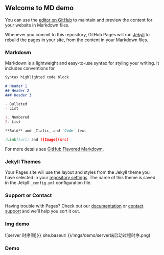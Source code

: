 ## Welcome to MD demo

You can use the [editor on GitHub](https://github.com/agui93/agui93.github.io/edit/master/index.md) to maintain and preview the content for your website in Markdown files.

Whenever you commit to this repository, GitHub Pages will run [Jekyll](https://jekyllrb.com/) to rebuild the pages in your site, from the content in your Markdown files.

### Markdown

Markdown is a lightweight and easy-to-use syntax for styling your writing. It includes conventions for

```markdown
Syntax highlighted code block

# Header 1
## Header 2
### Header 3

- Bulleted
- List

1. Numbered
2. List

**Bold** and _Italic_ and `Code` text

[Link](url) and ![Image](src)
```

For more details see [GitHub Flavored Markdown](https://guides.github.com/features/mastering-markdown/).

### Jekyll Themes

Your Pages site will use the layout and styles from the Jekyll theme you have selected in your [repository settings](https://github.com/agui93/agui93.github.io/settings). The name of this theme is saved in the Jekyll `_config.yml` configuration file.

### Support or Contact

Having trouble with Pages? Check out our [documentation](https://agui93.github.io/hello) or [contact support](https://github.com/contact) and we’ll help you sort it out.



### Img demo
![server 时序图]({{ site.baseurl }}/imgs/demo/server端启动过程时序.png)
### Demo

